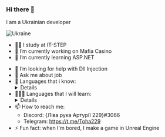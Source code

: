 ### Hi there 👋
I am a Ukrainian developer <br />

![Ukraine](https://media.discordapp.net/attachments/648076263654948884/1017028767769710643/Ukraine.png)

- 👨‍🎓 I study at IT-STEP
- 🔭 I’m currently working on Mafia Casino
- 🌱 I’m currently learning ASP.NET
<!-- - 👯 I’m looking to collaborate on ... -->
- 🤔 I’m looking for help with Dll Injection
- 💬 Ask me about job
- 🧠 Languages that i know:
    <details>
    - C# (preferred) <br/>
    - C++ <br/>
    - SQL <br/>
    - LINQ <br/>
    - WPF (preferred) <br/>
    - WF <br/>
    - UML <br/>
    - Python (low level)</details>
- 🏋🏿‍♂️ Languages that I will learn:
    <details>
    - PhP <br/>
    - Java <br/>
    - Java Script</details>
- 📫 How to reach me: 
    - Discord: {Ліва рука Артурії 229}#3066
    - Telegram: https://t.me/Toha229
- ⚡ Fun fact: when I'm bored, I make a game in Unreal Engine
 
